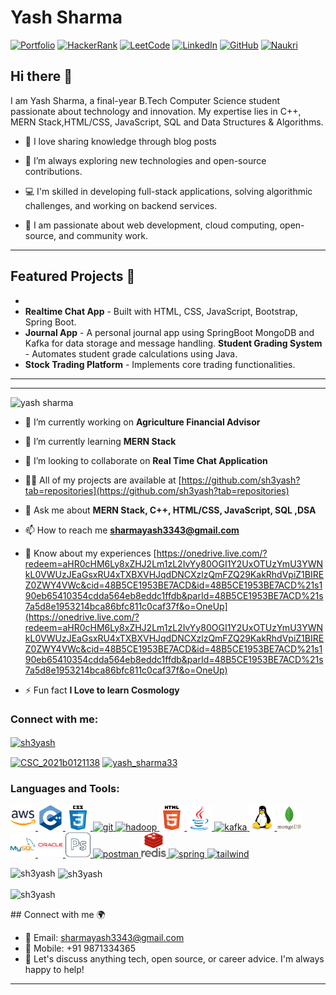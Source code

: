 # Yash Sharma

[![Portfolio](https://img.shields.io/badge/Portfolio-000000?style=for-the-badge&logo=About.me&logoColor=white)](https://sh3yash.netlify.app/)
[![HackerRank](https://img.shields.io/badge/HackerRank-00EA64?style=for-the-badge&logo=HackerRank&logoColor=white)](https://www.hackerrank.com/profile/CSC_2021b0121138)
[![LeetCode](https://img.shields.io/badge/LeetCode-FFA116?style=for-the-badge&logo=LeetCode&logoColor=white)](https://leetcode.com/yash_sharma33/)
[![LinkedIn](https://img.shields.io/badge/LinkedIn-0077B5?style=for-the-badge&logo=linkedin&logoColor=white)](https://www.linkedin.com/in/sh3yash/)
[![GitHub](https://img.shields.io/badge/GitHub-100000?style=for-the-badge&logo=github&logoColor=white)](https://github.com/sh3yash)
[![Naukri](https://img.shields.io/badge/Naukri-1273EB?style=for-the-badge&logo=Naukri&logoColor=white)](https://www.naukri.com/code360/profile/)

## Hi there 👋

I am Yash Sharma, a final-year B.Tech Computer Science student passionate about technology and innovation. My expertise lies in C++, MERN Stack,HTML/CSS, JavaScript, SQL and Data Structures & Algorithms.

- 🎤 I love sharing knowledge through blog posts

- 🌱 I’m always exploring new technologies and open-source contributions.
- 💻 I'm skilled in developing full-stack applications, solving algorithmic challenges, and working on backend services.
- 📌 I am passionate about web development, cloud computing, open-source, and community work.

---

## Featured Projects 🚀

-
- **Realtime Chat App** - Built with HTML, CSS, JavaScript, Bootstrap, Spring Boot.
- **Journal App** - A personal journal app using SpringBoot MongoDB and Kafka for data storage and message handling.
  **Student Grading System** - Automates student grade calculations using Java.
- **Stock Trading Platform** - Implements core trading functionalities.

---

---

<p align="left"> <img src="https://komarev.com/ghpvc/?username=sh3yash&label=Profile%20views&color=0e75b6&style=flat" alt="yash sharma" /> </p>

- 🔭 I’m currently working on **Agriculture Financial Advisor**

- 🌱 I’m currently learning **MERN Stack**

- 👯 I’m looking to collaborate on **Real Time Chat Application**

- 👨‍💻 All of my projects are available at [https://github.com/sh3yash?tab=repositories](https://github.com/sh3yash?tab=repositories)

- 💬 Ask me about **MERN Stack, C++, HTML/CSS, JavaScript, SQL ,DSA**

- 📫 How to reach me **sharmayash3343@gmail.com**

- 📄 Know about my experiences [https://onedrive.live.com/?redeem=aHR0cHM6Ly8xZHJ2Lm1zL2IvYy80OGI1Y2UxOTUzYmU3YWNkL0VWUzJEaGsxRU4xTXBXVHJqdDNCXzlzQmFZQ29KakRhdVpiZ1BIREZ0ZWY4VWc&cid=48B5CE1953BE7ACD&id=48B5CE1953BE7ACD%21s190eb65410354cdda564eb8eddc1ffdb&parId=48B5CE1953BE7ACD%21s7a5d8e1953214bca86bfc811c0caf37f&o=OneUp](https://onedrive.live.com/?redeem=aHR0cHM6Ly8xZHJ2Lm1zL2IvYy80OGI1Y2UxOTUzYmU3YWNkL0VWUzJEaGsxRU4xTXBXVHJqdDNCXzlzQmFZQ29KakRhdVpiZ1BIREZ0ZWY4VWc&cid=48B5CE1953BE7ACD&id=48B5CE1953BE7ACD%21s190eb65410354cdda564eb8eddc1ffdb&parId=48B5CE1953BE7ACD%21s7a5d8e1953214bca86bfc811c0caf37f&o=OneUp)

- ⚡ Fun fact **I Love to learn Cosmology**

<h3 align="left">Connect with me:</h3>
<p align="left">
<a href="https://www.linkedin.com/in/sh3yash/" target="blank"><img align="center" src="https://raw.githubusercontent.com/rahuldkjain/github-profile-readme-generator/master/src/images/icons/Social/linked-in-alt.svg" alt="sh3yash" height="30" width="40" /></a>

<a href="https://www.hackerrank.com/profile/CSC_2021b0121138" target="blank"><img align="center" src="https://raw.githubusercontent.com/rahuldkjain/github-profile-readme-generator/master/src/images/icons/Social/hackerrank.svg" alt="CSC_2021b0121138" height="30" width="40" /></a>
<a href="https://leetcode.com/yash_sharma33/" target="blank"><img align="center" src="https://raw.githubusercontent.com/rahuldkjain/github-profile-readme-generator/master/src/images/icons/Social/leet-code.svg" alt="yash_sharma33" height="30" width="40" /></a>

</p>

<h3 align="left">Languages and Tools:</h3>
<p align="left"> <a href="https://aws.amazon.com" target="_blank" rel="noreferrer"> <img src="https://raw.githubusercontent.com/devicons/devicon/master/icons/amazonwebservices/amazonwebservices-original-wordmark.svg" alt="aws" width="40" height="40"/> </a> <a href="https://www.w3schools.com/cpp/" target="_blank" rel="noreferrer"> <img src="https://raw.githubusercontent.com/devicons/devicon/master/icons/cplusplus/cplusplus-original.svg" alt="cplusplus" width="40" height="40"/> </a> <a href="https://www.w3schools.com/css/" target="_blank" rel="noreferrer"> <img src="https://raw.githubusercontent.com/devicons/devicon/master/icons/css3/css3-original-wordmark.svg" alt="css3" width="40" height="40"/> </a> <a href="https://git-scm.com/" target="_blank" rel="noreferrer"> <img src="https://www.vectorlogo.zone/logos/git-scm/git-scm-icon.svg" alt="git" width="40" height="40"/> </a> <a href="https://hadoop.apache.org/" target="_blank" rel="noreferrer"> <img src="https://www.vectorlogo.zone/logos/apache_hadoop/apache_hadoop-icon.svg" alt="hadoop" width="40" height="40"/> </a> <a href="https://www.w3.org/html/" target="_blank" rel="noreferrer"> <img src="https://raw.githubusercontent.com/devicons/devicon/master/icons/html5/html5-original-wordmark.svg" alt="html5" width="40" height="40"/> </a> <a href="https://www.java.com" target="_blank" rel="noreferrer"> <img src="https://raw.githubusercontent.com/devicons/devicon/master/icons/java/java-original.svg" alt="java" width="40" height="40"/> </a> <a href="https://kafka.apache.org/" target="_blank" rel="noreferrer"> <img src="https://www.vectorlogo.zone/logos/apache_kafka/apache_kafka-icon.svg" alt="kafka" width="40" height="40"/> </a> <a href="https://www.linux.org/" target="_blank" rel="noreferrer"> <img src="https://raw.githubusercontent.com/devicons/devicon/master/icons/linux/linux-original.svg" alt="linux" width="40" height="40"/> </a> <a href="https://www.mongodb.com/" target="_blank" rel="noreferrer"> <img src="https://raw.githubusercontent.com/devicons/devicon/master/icons/mongodb/mongodb-original-wordmark.svg" alt="mongodb" width="40" height="40"/> </a> <a href="https://www.mysql.com/" target="_blank" rel="noreferrer"> <img src="https://raw.githubusercontent.com/devicons/devicon/master/icons/mysql/mysql-original-wordmark.svg" alt="mysql" width="40" height="40"/> </a> <a href="https://www.oracle.com/" target="_blank" rel="noreferrer"> <img src="https://raw.githubusercontent.com/devicons/devicon/master/icons/oracle/oracle-original.svg" alt="oracle" width="40" height="40"/> </a> <a href="https://www.photoshop.com/en" target="_blank" rel="noreferrer"> <img src="https://raw.githubusercontent.com/devicons/devicon/master/icons/photoshop/photoshop-line.svg" alt="photoshop" width="40" height="40"/> </a> <a href="https://postman.com" target="_blank" rel="noreferrer"> <img src="https://www.vectorlogo.zone/logos/getpostman/getpostman-icon.svg" alt="postman" width="40" height="40"/> </a> <a href="https://redis.io" target="_blank" rel="noreferrer"> <img src="https://raw.githubusercontent.com/devicons/devicon/master/icons/redis/redis-original-wordmark.svg" alt="redis" width="40" height="40"/> </a> <a href="https://spring.io/" target="_blank" rel="noreferrer"> <img src="https://www.vectorlogo.zone/logos/springio/springio-icon.svg" alt="spring" width="40" height="40"/> </a> <a href="https://tailwindcss.com/" target="_blank" rel="noreferrer"> <img src="https://www.vectorlogo.zone/logos/tailwindcss/tailwindcss-icon.svg" alt="tailwind" width="40" height="40"/> </a> </p>

<p><img align="left" src="https://github-readme-stats.vercel.app/api/top-langs?username=sh3yash&show_icons=true&locale=en&layout=compact" alt="sh3yash" /></p>

<p>&nbsp;<img align="center" src="https://github-readme-stats.vercel.app/api?username=sh3yash&show_icons=true&locale=en" alt="sh3yash" /></p>

<p><img align="center" src="https://github-readme-streak-stats.herokuapp.com/?user=sh3yash&" alt="sh3yash" /></p>
## Connect with me 🌍

- 📧 Email: [sharmayash3343@gmail.com](mailto:sharmayash3343@gmail.com)
- 📱 Mobile: +91 9871334365
- 💬 Let's discuss anything tech, open source, or career advice. I'm always happy to help!

---
